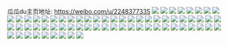 瓜瓜du主页地址: https://weibo.com/u/2248377335 
![](https://wx4.sinaimg.cn/mw2000/860383f7ly1h966ivlka5j22bc334u0y.jpg) 
![](https://wx4.sinaimg.cn/mw2000/860383f7ly1h966iukqyoj21do19a7m4.jpg) 
![](https://wx4.sinaimg.cn/mw2000/860383f7ly1h8yqcr3r35j22c03404qq.jpg) 
![](https://wx4.sinaimg.cn/mw2000/860383f7ly1h8yqctk637j22c0340u0x.jpg) 
![](https://wx4.sinaimg.cn/mw2000/860383f7ly1h8yqcuz62lj21o0280b29.jpg) 
![](https://wx4.sinaimg.cn/mw2000/860383f7ly1h8yqcx07erj21o0280qv5.jpg) 
![](https://wx4.sinaimg.cn/mw2000/860383f7ly1h8yqdbdyovj22c03401kz.jpg) 
![](https://wx4.sinaimg.cn/mw2000/860383f7ly1h8yqdclyj3j22c0340b29.jpg) 
![](https://wx4.sinaimg.cn/mw2000/860383f7ly1h8yqd9rnufj22c0340npd.jpg) 
![](https://wx4.sinaimg.cn/mw2000/860383f7ly1h8yqdnvgddj23402c0hdu.jpg) 
![](https://wx4.sinaimg.cn/mw2000/860383f7ly1h8yqe12y18j22c0340e82.jpg) 
![](https://wx4.sinaimg.cn/mw2000/860383f7ly1h8h5ayiafxj21o0280kjl.jpg) 
![](https://wx4.sinaimg.cn/mw2000/860383f7ly1h8h5b4z0nzj22c02c0qv5.jpg) 
![](https://wx4.sinaimg.cn/mw2000/860383f7ly1h8asqtxjq1j216i36cb2a.jpg) 
![](https://wx4.sinaimg.cn/mw2000/860383f7ly1h8asqvp436j20xc3p77wi.jpg) 
![](https://wx4.sinaimg.cn/mw2000/860383f7ly1h8asqxhhg7j214e36ce82.jpg) 
![](https://wx4.sinaimg.cn/mw2000/860383f7ly1h8asr0iaz8j23402c01l0.jpg) 
![](https://wx4.sinaimg.cn/mw2000/860383f7ly1h8asqrsxq3j22dr36cnpe.jpg) 
![](https://wx4.sinaimg.cn/mw2000/860383f7ly1h8asr3kpxyj23402c04qs.jpg) 
![](https://wx4.sinaimg.cn/mw2000/860383f7ly1h8asr5wrqzj23402c07wk.jpg) 
![](https://wx4.sinaimg.cn/mw2000/860383f7ly1h8asr942r2j224a36c4qr.jpg) 
![](https://wx4.sinaimg.cn/mw2000/860383f7ly1h8asrfkbt3j20xc3rz4qq.jpg) 
![](https://wx4.sinaimg.cn/mw2000/860383f7ly1h8asrmkw7rj22c0340b2c.jpg) 
![](https://wx4.sinaimg.cn/mw2000/860383f7ly1h83uvsspbdj20zo11i1kx.jpg) 
![](https://wx4.sinaimg.cn/mw2000/860383f7ly1h83uvc1z48j20zo0uj4qp.jpg) 
![](https://wx4.sinaimg.cn/mw2000/860383f7ly1h83uvhqu7uj22c0340u0z.jpg) 
![](https://wx4.sinaimg.cn/mw2000/860383f7ly1h83uveeobij22c03401kz.jpg) 
![](https://wx4.sinaimg.cn/mw2000/860383f7ly1h83uvl6ty5j21400u0afb.jpg) 
![](https://wx4.sinaimg.cn/mw2000/860383f7ly1h83uvb5aioj20ul14sthi.jpg) 
![](https://wx4.sinaimg.cn/mw2000/860383f7ly1h83uvkq65qj22c0340b2a.jpg) 
![](https://wx4.sinaimg.cn/mw2000/860383f7ly1h83uvn6s5tj20zo17o4au.jpg) 
![](https://wx4.sinaimg.cn/mw2000/860383f7ly1h7nfghywbyj22dr36chdu.jpg) 
![](https://wx4.sinaimg.cn/mw2000/860383f7ly1h7hpfhnd79j20zo2567wh.jpg) 
![](https://wx4.sinaimg.cn/mw2000/860383f7ly1h7hpfcyzglj22c03404qp.jpg) 
![](https://wx4.sinaimg.cn/mw2000/860383f7ly1h7f7rx2uyej21o0280gwk.jpg) 
![](https://wx4.sinaimg.cn/mw2000/860383f7ly1h7curcje9zj21o01o0tga.jpg) 
![](https://wx4.sinaimg.cn/mw2000/860383f7ly1h7curbdrhfj21o01o0e81.jpg) 
![](https://wx4.sinaimg.cn/mw2000/860383f7ly1h77kw0y8j1j20zk0k0aau.jpg) 
![](https://wx4.sinaimg.cn/mw2000/860383f7ly1h76b11dxy5j22c0340b2a.jpg) 
![](https://wx4.sinaimg.cn/mw2000/860383f7ly1h69mkt0a1mj23402c0n9l.jpg) 
![](https://wx4.sinaimg.cn/mw2000/860383f7ly1h69mkts8wfj21900u0djv.jpg) 
![](https://wx4.sinaimg.cn/mw2000/860383f7ly1h69mlblw2dj23402c07wj.jpg) 
![](https://wx4.sinaimg.cn/mw2000/860383f7ly1h69ml849jaj20zo2561kx.jpg) 
![](https://wx4.sinaimg.cn/mw2000/860383f7ly1h69mkzea5aj20zg1bawks.jpg) 
![](https://wx4.sinaimg.cn/mw2000/860383f7ly1h69ml2n7rnj21400u0q6p.jpg) 
![](https://wx4.sinaimg.cn/mw2000/860383f7ly1h6595ltydcj22ds1sc4bp.jpg) 
![](https://wx4.sinaimg.cn/mw2000/860383f7ly1h6595jbx4kj22762gbb2c.jpg) 
![](https://wx4.sinaimg.cn/mw2000/860383f7ly1h61th61xylj22c02c07en.jpg) 
![](https://wx4.sinaimg.cn/mw2000/860383f7ly1h61th3wpc0j22bc334hdu.jpg) 
![](https://wx4.sinaimg.cn/mw2000/860383f7ly1h5us4ga8chj20u00k0gqr.jpg) 
![](https://wx4.sinaimg.cn/mw2000/860383f7ly1h5qc0klw6gj22bb2bbu0x.jpg) 
![](https://wx4.sinaimg.cn/mw2000/860383f7ly1h5qc0lpcz1j22c02c0u0x.jpg) 
![](https://wx4.sinaimg.cn/mw2000/860383f7ly1h5qc0ohdvvj21401hcgy9.jpg) 
![](https://wx4.sinaimg.cn/mw2000/860383f7ly1h5qc0ngdogj22c02c0x6q.jpg) 
![](https://wx4.sinaimg.cn/mw2000/860383f7ly1h5qc0peorwj227g27ghdt.jpg) 
![](https://wx4.sinaimg.cn/mw2000/860383f7ly1h5qc0o28uej217q17qe0u.jpg) 
![](https://wx4.sinaimg.cn/mw2000/860383f7ly1h5qc0jd55ej22c02c0hdt.jpg) 
![](https://wx4.sinaimg.cn/mw2000/860383f7ly1h5qc0m9pyzj2140140dw6.jpg) 
![](https://wx4.sinaimg.cn/mw2000/860383f7ly1h5eqex9z53j22c02c01ky.jpg) 
![](https://wx4.sinaimg.cn/mw2000/860383f7ly1h5eqew9utqj22c02c0hdt.jpg) 
![](https://wx4.sinaimg.cn/mw2000/860383f7ly1h4vvsdtugfj22c0340kjm.jpg) 
![](https://wx4.sinaimg.cn/mw2000/860383f7ly1h4vvs96x9fj22c02c0qv5.jpg) 
![](https://wx4.sinaimg.cn/mw2000/860383f7ly1h4vvsaacxpj22c02c04qq.jpg) 
![](https://wx4.sinaimg.cn/mw2000/860383f7ly1h4vvsbksehj21o01o04qp.jpg) 
![](https://wx4.sinaimg.cn/mw2000/860383f7ly1h4uo4dbqerj22c02c0u0y.jpg) 
![](https://wx4.sinaimg.cn/mw2000/860383f7ly1h4uomlztjzj22c02c01ky.jpg) 
![](https://wx4.sinaimg.cn/mw2000/860383f7ly1h4uomixxj6j22c02c0npd.jpg) 
